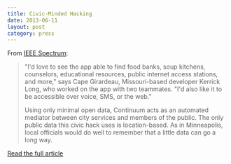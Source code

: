 ```yaml
---
title: Civic-Minded Hacking
date: 2013-06-11
layout: post
category: press
---
```

From [IEEE Spectrum](http://spectrum.ieee.org/):

> "I'd love to see the app able to find food banks, soup kitchens, counselors,
> educational resources, public internet access stations, and more," says Cape
> Girardeau, Missouri-based developer Kerrick Long, who worked on the app with
> two teammates. "I'd also like it to be accessible over voice, SMS, or the
> web."
>
> Using only minimal open data, Continuum acts as an automated mediator between
> city services and members of the public. The only public data this civic hack
> uses is location-based. As in Minneapolis, local officials would do well to
> remember that a little data can go a long way.

[Read the full article](http://spectrum.ieee.org/tech-talk/geek-life/hands-on/civicminded-hacking)
